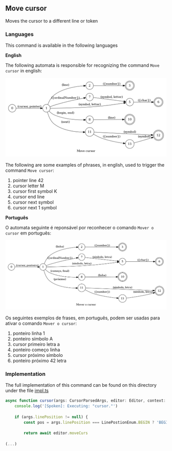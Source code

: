 ## Move cursor

Moves the cursor to a different line or token

### Languages

This command is available in the following languages

**English**

The following automata is responsible for recognizing the command `Move cursor` in english:

![English](phrase_en-US.png)

The following are some examples of phrases, in english, used to trigger the command `Move cursor`:

1. pointer line 42
2. cursor letter M
3. cursor first symbol K
4. cursor end line
5. cursor next symbol
6. cursor next 1 symbol

**Português**

O automata seguinte é reponsável por reconhecer o comando `Mover o cursor` em português:

![Português](phrase_pt-BR.png)

Os seguintes exemplos de frases, em português, podem ser usadas para ativar o comando `Mover o cursor`:

1. ponteiro linha 1
2. ponteiro símbolo A
3. cursor primeiro letra a
4. ponteiro começo linha
5. cursor próximo símbolo
6. ponteiro próximo 42 letra

### Implementation

The full implementation of this command can be found on this directory under the file [impl.ts](impl.ts)

```typescript
async function cursor(args: CursorParsedArgs, editor: Editor, context: {}) {
    console.log('[Spoken]: Executing: "cursor."')

    if (args.linePosition != null) {
        const pos = args.linePosition === LinePostionEnum.BEGIN ? 'BEGIN_LINE' : 'END_LINE'

        return await editor.moveCurs

(...)
```